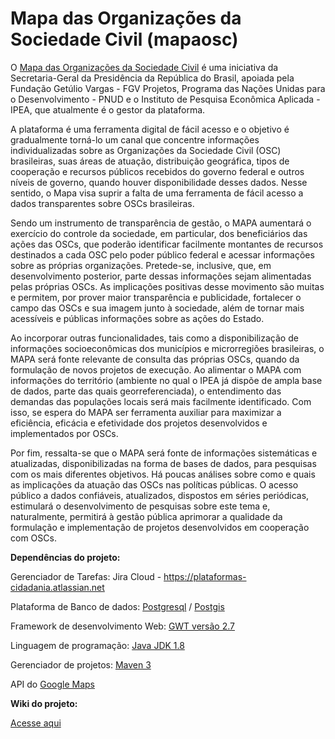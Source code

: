 # Mapa das Organizações da Sociedade Civil (mapaosc)

O [Mapa das Organizações da Sociedade Civil](https://mapaosc.ipea.gov.br/) é uma iniciativa da Secretaria-Geral da Presidência da República do Brasil, apoiada pela Fundação Getúlio Vargas - FGV Projetos, Programa das Nações Unidas para o Desenvolvimento - PNUD e o Instituto de Pesquisa Econômica Aplicada - IPEA, que atualmente é o gestor da plataforma.

A plataforma é uma ferramenta digital de fácil acesso e o objetivo é gradualmente torná-lo um canal que concentre informações individualizadas sobre as Organizações da Sociedade Civil (OSC) brasileiras, suas áreas de atuação, distribuição geográfica, tipos de cooperação e recursos públicos recebidos do governo federal e outros níveis de governo, quando houver disponibilidade desses dados. Nesse sentido, o Mapa visa suprir a falta de uma ferramenta de fácil acesso a dados transparentes sobre OSCs brasileiras. 

Sendo um instrumento de transparência de gestão, o MAPA aumentará o exercício do controle da sociedade, em particular, dos beneficiários das ações das OSCs, que poderão identificar facilmente montantes de recursos destinados a cada OSC pelo poder público federal e acessar informações sobre as próprias organizações. Pretede-se, inclusive, que, em desenvolvimento posterior, parte dessas informações sejam alimentadas pelas próprias OSCs. As implicações positivas desse movimento são muitas e permitem, por prover maior transparência e publicidade, fortalecer o campo das OSCs e sua imagem junto à sociedade, além de tornar mais acessíveis e públicas informações sobre as ações do Estado.

Ao incorporar outras funcionalidades, tais como a disponibilização de informações socioeconômicas dos municípios e microrregiões brasileiras, o MAPA será fonte relevante de consulta das próprias OSCs, quando da formulação de novos projetos de execução. Ao alimentar o MAPA com informações do território (ambiente no qual o IPEA já dispõe de ampla base de dados, parte das quais georreferenciada), o entendimento das demandas das populações locais será mais facilmente identificado. Com isso, se espera do MAPA ser ferramenta auxiliar para maximizar a eficiência, eficácia e efetividade dos projetos desenvolvidos e implementados por OSCs.

Por fim, ressalta-se que o MAPA será fonte de informações sistemáticas e atualizadas, disponibilizadas na forma de bases de dados, para pesquisas com os mais diferentes objetivos. Há poucas análises sobre como e quais as implicações da atuação das OSCs nas políticas públicas. O acesso público a dados confiáveis, atualizados, dispostos em séries periódicas, estimulará o desenvolvimento de pesquisas sobre este tema e, naturalmente, permitirá à gestão pública aprimorar a qualidade da formulação e implementação de projetos desenvolvidos em cooperação com OSCs. 

**Dependências do projeto:**

Gerenciador de Tarefas: Jira Cloud - https://plataformas-cidadania.atlassian.net

Plataforma de Banco de dados: [Postgresql](http://www.postgresql.org/) / [Postgis](http://postgis.net/)  

Framework de desenvolvimento Web: [GWT versão 2.7](http://www.gwtproject.org/) 

Linguagem de programação: [Java JDK 1.8](http://www.oracle.com/technetwork/pt/java/javase/downloads/jdk8-downloads-2133151.html)

Gerenciador de projetos: [Maven 3](http://maven.apache.org/)

API do [Google Maps](https://developers.google.com/maps/documentation/javascript/?hl=pt-BR)

**Wiki do projeto:**

[Acesse aqui](https://github.com/Plataformas-Cidadania/mapaosc/wiki)
